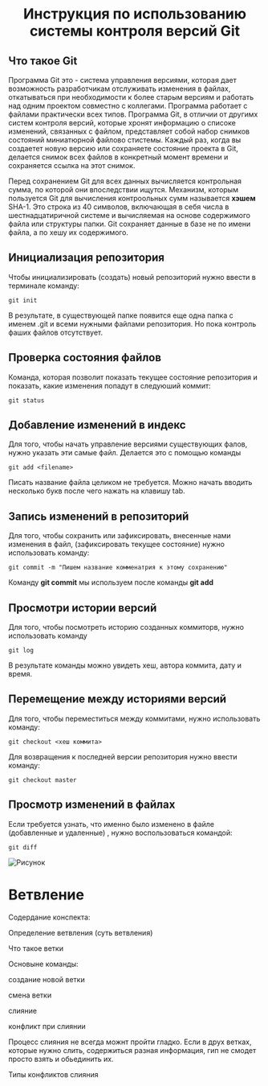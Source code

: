 # <center> **Инструкция по использованию системы контроля версий Git**

## **Что такое Git**

Программа Git это - система управления версиями, которая дает возможность разработчикам отслуживать изменения в файлах, откатываться при необходимости к более старым версиям и работать над одним проектом совместно с коллегами.
Программа работает с файлами практически всех типов. 
Программа Git, в отличии от другимх систем контроля версий, которые хронят информацию о списоке изменений, связанных с файлом, представляет собой набор снимков состояний миниатюрной файлово стистемы. 
Каждый раз, когда вы создаетет новую версию или сохраняете состояние проекта в Git, делается снимок всех файлов в конкретный момент времени и сохраняется ссылка на этот снимок.

Перед сохранением Git для всех данных вычисляется контрольная сумма, по которой они впоследствии ищутся. 
Механизм, которым пользуется Git для вычисления контроольных сумм называется **хэшем** SHA-1. Это строка из 40 символов, включающая в себя числа в шестнадцатиричной системе и вычисляемая на основе содержимого файла или структуры папки. 
Git сохраняет данные в базе не по имени файла, а по хешу их содержимого.

## **Инициализация репозитория**

Чтобы инициализировать (создать) новый репозиторий нужно ввести в терминале команду:

    git init

В результате, в существующей папке появится еще одна папка с именем .git и всеми нужными файлами репозитория.
Но пока контроль фаших файлов отсутствует.

## **Проверка состояния файлов**

Команда, которая позволит показать текущее состояние репозитория и показать, какие изменения попадут в следуюший коммит:

    git status


## **Добавление изменений в индекс**

Для того, чтобы начать управление версиями существующих фалов, нужно указать эти самые файл. 
Делается это с помощью команды


    git add <filename>

Писать название файла целиком не требуется. Можно начать вводить несколько букв после чего нажать на клавишу tab.

## **Запись изменений в репозиторий**

Для того, чтобы сохранить или зафиксировать, внесенные нами изменения в файл, (зафиксировать текущее состояние) нужно использовать команду:

    git commit -m "Пишем название комменатрия к этому сохранению"


Команду **git commit** мы используем после команды **git add**

## **Просмотри истории версий**

Для того, чтобы посмотреть историю созданных коммиторв, нужно использовать команду

	git log

В результате команды можно увидеть хеш, автора коммита, дату и время.


## **Перемещение между историями версий**

Для того, чтобы переместиться между коммитами, нужно использовать команду:

	git checkout <хеш коммита>

Для возвращения к последней версии репозитория нужно ввести команду: 
	
	git checkout master


## **Просмотр изменений в файлах**

Если требуется узнать, что именно было изменено в файле (добавленные и удаленные) , нужно воспользоваться командой:

	git diff






![Рисунок](kartinka.jpg)

# **Ветвление** 

Содердание конспекта: 

Определение ветвления (суть ветвления)

Что такое ветки 

Основыне команды: 

создание новой ветки

смена ветки

слияние 

конфликт при слиянии 

Процесс слияния не всегда можнт пройти гладко. 
Если в друх ветках, которые нужно слить, содержиться разная информация, гип не смодет просто взять и обьединить их.

Типы конфликтов слияния
